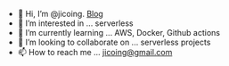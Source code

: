 - 👋 Hi, I’m @jicoing. [Blog](https://www.komlalebu.com)
- 👀 I’m interested in ... serverless 
- 🌱 I’m currently learning ... AWS, Docker, Github actions
- 💞️ I’m looking to collaborate on ... serverless projects
- 📫 How to reach me ... jicoing@gmail.com

<!---
jicoing/jicoing is a ✨ special ✨ repository because its `README.md` (this file) appears on your GitHub profile.
You can click the Preview link to take a look at your changes.
--->
